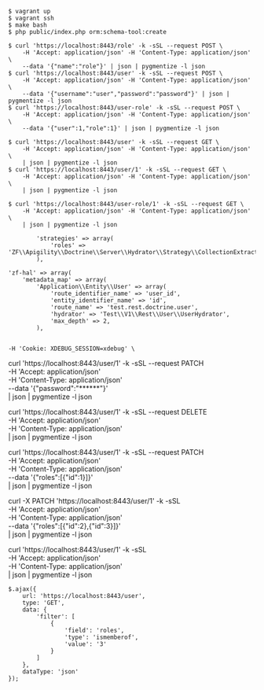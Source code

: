 ```
$ vagrant up
$ vagrant ssh
$ make bash
$ php public/index.php orm:schema-tool:create
```

```
$ curl 'https://localhost:8443/role' -k -sSL --request POST \
    -H 'Accept: application/json' -H 'Content-Type: application/json' \
    --data '{"name":"role"}' | json | pygmentize -l json
$ curl 'https://localhost:8443/user' -k -sSL --request POST \
    -H 'Accept: application/json' -H 'Content-Type: application/json' \
    --data '{"username":"user","password":"password"}' | json | pygmentize -l json
$ curl 'https://localhost:8443/user-role' -k -sSL --request POST \
    -H 'Accept: application/json' -H 'Content-Type: application/json' \
    --data '{"user":1,"role":1}' | json | pygmentize -l json

$ curl 'https://localhost:8443/user' -k -sSL --request GET \
    -H 'Accept: application/json' -H 'Content-Type: application/json' \
    | json | pygmentize -l json
$ curl 'https://localhost:8443/user/1' -k -sSL --request GET \
    -H 'Accept: application/json' -H 'Content-Type: application/json' \
    | json | pygmentize -l json

$ curl 'https://localhost:8443/user-role/1' -k -sSL --request GET \
    -H 'Accept: application/json' -H 'Content-Type: application/json' \
    | json | pygmentize -l json

```

            'strategies' => array(
                'roles' => 'ZF\\Apigility\\Doctrine\\Server\\Hydrator\\Strategy\\CollectionExtract',
            ),

    'zf-hal' => array(
        'metadata_map' => array(
            'Application\\Entity\\User' => array(
                'route_identifier_name' => 'user_id',
                'entity_identifier_name' => 'id',
                'route_name' => 'test.rest.doctrine.user',
                'hydrator' => 'Test\\V1\\Rest\\User\\UserHydrator',
                'max_depth' => 2,
            ),


    -H 'Cookie: XDEBUG_SESSION=xdebug' \


curl 'https://localhost:8443/user/1' -k -sSL --request PATCH \
    -H 'Accept: application/json' \
    -H 'Content-Type: application/json' \
    --data '{"password":"******"}' \
    | json | pygmentize -l json

curl 'https://localhost:8443/user/1' -k -sSL --request DELETE \
    -H 'Accept: application/json' \
    -H 'Content-Type: application/json' \
    | json | pygmentize -l json

curl 'https://localhost:8443/user/1' -k -sSL --request PATCH \
    -H 'Accept: application/json' \
    -H 'Content-Type: application/json' \
    --data '{"roles":[{"id":1}]}' \
    | json | pygmentize -l json





curl -X PATCH 'https://localhost:8443/user/1' -k -sSL \
    -H 'Accept: application/json' \
    -H 'Content-Type: application/json' \
    --data '{"roles":[{"id":2},{"id":3}]}' \
    | json | pygmentize -l json

curl 'https://localhost:8443/user/1' -k -sSL \
    -H 'Accept: application/json' \
    -H 'Content-Type: application/json' \
    | json | pygmentize -l json

```
$.ajax({
    url: 'https://localhost:8443/user',
    type: 'GET',
    data: {
        'filter': [
            {
                'field': 'roles',
                'type': 'ismemberof',
                'value': '3'
            }
        ]
    },
    dataType: 'json'
});
```
